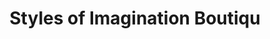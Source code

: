 ---
title: "Styles of Imagination Boutiqu"
url: /beachwood/styles-of-imagination-boutiqu/
shop: Kleidung
---